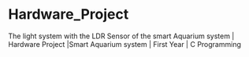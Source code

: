 # Hardware_Project
The light system with the LDR Sensor of the smart Aquarium system | Hardware Project |Smart Aquarium system | First Year | C Programming
